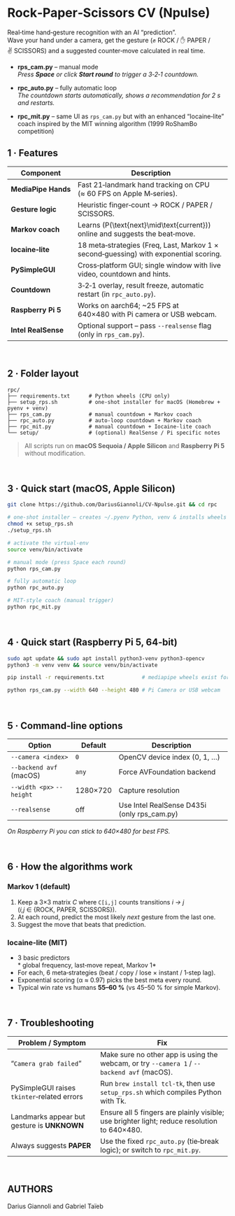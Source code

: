 # Rock‑Paper‑Scissors CV (Npulse)

Real‑time hand‑gesture recognition with an AI “prediction”.  
Wave your hand under a camera, get the gesture (✊ ROCK / ✋ PAPER / ✌️ SCISSORS) and a suggested counter‑move calculated in real time.

* **rps_cam.py** – manual mode  
  *Press **Space** or click **Start round** to trigger a 3‑2‑1 countdown.*

* **rpc_auto.py** – fully automatic loop  
  *The countdown starts automatically, shows a recommendation for 2 s and restarts.*

* **rpc_mit.py** – same UI as `rps_cam.py` but with an enhanced “Iocaine‑lite” coach inspired by the MIT winning algorithm (1999 RoShamBo competition)

## 1 · Features

| Component          | Description                                                                  |
|--------------------|------------------------------------------------------------------------------|
| **MediaPipe Hands**| Fast 21‑landmark hand tracking on CPU (≈ 60 FPS on Apple M‑series).          |
| **Gesture logic**  | Heuristic finger‑count → ROCK / PAPER / SCISSORS.                            |
| **Markov coach**   | Learns \(P(\text{next}\mid\text{current})\) online and suggests the beat‑move.|
| **Iocaine‑lite**   | 18 meta‑strategies (Freq, Last, Markov 1 × second‑guessing) with exponential scoring.|
| **PySimpleGUI**    | Cross‑platform GUI; single window with live video, countdown and hints.      |
| **Countdown**      | 3‑2‑1 overlay, result freeze, automatic restart (in `rpc_auto.py`).          |
| **Raspberry Pi 5** | Works on aarch64; ~25 FPS at 640×480 with Pi camera or USB webcam.           |
| **Intel RealSense**| Optional support – pass `--realsense` flag (only in `rps_cam.py`).           |

<br>

## 2 · Folder layout

```
rpc/
├── requirements.txt      # Python wheels (CPU only)
├── setup_rps.sh          # one‑shot installer for macOS (Homebrew + pyenv + venv)
├── rps_cam.py            # manual countdown + Markov coach
├── rpc_auto.py           # auto‑loop countdown + Markov coach
├── rpc_mit.py            # manual countdown + Iocaine‑lite coach
└── setup/                # (optional) RealSense / Pi specific notes
```

> All scripts run on **macOS Sequoia / Apple Silicon** and **Raspberry Pi 5** without modification.

<br>

## 3 · Quick start (macOS, Apple Silicon)

```bash
git clone https://github.com/DariusGiannoli/CV-Npulse.git && cd rpc

# one‑shot installer – creates ~/.pyenv Python, venv & installs wheels
chmod +x setup_rps.sh
./setup_rps.sh

# activate the virtual‑env
source venv/bin/activate

# manual mode (press Space each round)
python rps_cam.py

# fully automatic loop
python rpc_auto.py

# MIT‑style coach (manual trigger)
python rpc_mit.py
```

<br>

## 4 · Quick start (Raspberry Pi 5, 64‑bit)

```bash
sudo apt update && sudo apt install python3-venv python3-opencv
python3 -m venv venv && source venv/bin/activate

pip install -r requirements.txt            # mediapipe wheels exist for aarch64

python rps_cam.py --width 640 --height 480 # Pi Camera or USB webcam
```

<br>

## 5 · Command‑line options

| Option                    | Default | Description                                |
|---------------------------|---------|--------------------------------------------|
| `--camera <index>`        | `0`     | OpenCV device index (0, 1, …)              |
| `--backend avf` (macOS)   | `any`   | Force AVFoundation backend                 |
| `--width <px>` `--height` | 1280×720| Capture resolution                         |
| `--realsense`             | off     | Use Intel RealSense D435i (only rps_cam.py)|

*On Raspberry Pi you can stick to 640×480 for best FPS.*

<br>

## 6 · How the algorithms work

### Markov 1 (default)

1. Keep a 3×3 matrix *C* where `C[i,j]` counts transitions *i → j*  
   (*i,j* ∈ {ROCK, PAPER, SCISSORS}).  
2. At each round, predict the most likely *next* gesture from the last one.  
3. Suggest the move that beats that prediction.

### Iocaine‑lite (MIT)

* 3 basic predictors  
  * global frequency, last‑move repeat, Markov 1*  
* For each, 6 meta‑strategies (beat / copy / lose × instant / 1‑step lag).  
* Exponential scoring (α ≈ 0.97) picks the best meta every round.  
* Typical win rate vs humans **55–60 %** (vs 45–50 % for simple Markov).

<br>

## 7 · Troubleshooting

| Problem / Symptom                                      | Fix |
|--------------------------------------------------------|-----|
| “`Camera grab failed`”                                 | Make sure no other app is using the webcam, or try `--camera 1` / `--backend avf` (macOS). |
| PySimpleGUI raises `tkinter`‑related errors            | Run `brew install tcl-tk`, then use `setup_rps.sh` which compiles Python with Tk. |
| Landmarks appear but gesture is **UNKNOWN**            | Ensure all 5 fingers are plainly visible; use brighter light; reduce resolution to 640×480. |
| Always suggests **PAPER**                              | Use the fixed `rpc_auto.py` (tie‑break logic); or switch to `rpc_mit.py`. |

<br>


## AUTHORS

Darius Giannoli and Gabriel Taïeb  
